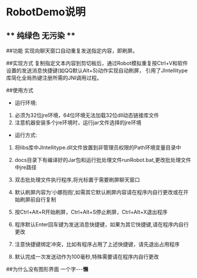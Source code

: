 # RobotDemo说明

** 纯绿色 无污染 **
----------


##功能
实现向聊天窗口自动重复发送指定内容，即刷屏。

##实现方式
复制指定文本内容到剪切板后，通过Robot模拟重复按Ctrl+V和软件设置的发送消息快捷键(如QQ默认Alt+S)动作实现自动刷屏，
引用了JIntellitype库简化全局热键注册所需的JNI调用过程。

##使用方式
* 运行环境:

1. 必须为32位jre环境，64位环境无法加载32位dll动态链接库文件
2. 注意机器安装多个jre环境时，运行jar文件选择的jre环境

* 运行方式:

1. 将libs库中JIntellitype.dll文件放置到非管理员权限的Path环境变量目录中

2. docs目录下有编译好的Jar包和运行批处理文件runRobot.bat,更改批处理文件中jre路径

3. 双击批处理文件执行程序,将光标置于需要刷屏聊天窗口

4. 默认刷屏内容为‘小娜抱抱’,如需其它默认刷屏内容请在程序内自行更改或在开始刷屏前自行复制

5. 按Ctrl+Alt+R开始刷屏，Ctrl+Alt+S停止刷屏，Ctrl+Alt+X退出程序

6. 程序默认Enter回车键为发送消息快捷键，如果为其它快捷键,请在程序内自行更改

7. 注意快捷键绑定冲突，比如有程序占用了上述快捷键，请先退出占用程序

8. 默认完成一次发送动作为100毫秒,特殊需要请在程序内自行更改

##为什么没有图形界面
一个字---**懒**